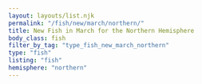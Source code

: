 ```yaml
---
layout: layouts/list.njk
permalink: "/fish/new/march/northern/"
title: New Fish in March for the Northern Hemisphere
body_class: fish
filter_by_tag: "type_fish_new_march_northern"
type: "fish"
listing: "fish"
hemisphere: "northern"
---
```

